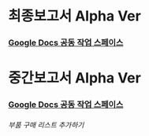 # 최종보고서 Alpha Ver
### [Google Docs 공동 작업 스페이스](https://docs.google.com/document/d/106o5CShBEe7szLtclFux3OxCRUoWJ9Vq1TsLyF5sEMw/edit?usp=sharing)

# 중간보고서 Alpha Ver
### [Google Docs 공동 작업 스페이스](https://docs.google.com/document/d/1pVvOz4eLByB2WOTVAg2WT2LU4FtLWE3JpXoK3MW3RI8/edit?usp=sharing)

###### 부품 구매 리스트 추가하기
